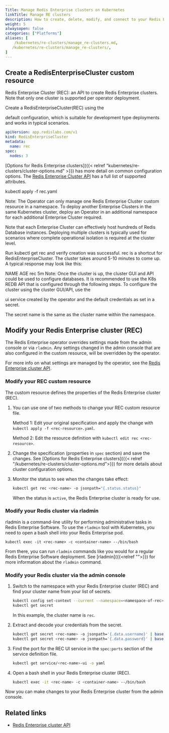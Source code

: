 ```yaml
---
Title: Manage Redis Enterprise clusters on Kubernetes
linkTitle: Manage RE clusters
description: How to create, delete, modify, and connect to your Redis Enteprise cluster (REC) on Kubernetes. 
weight: 5
alwaysopen: false
categories: ["Platforms"]
aliases: [
    /kubernetes/re-clusters/manage_re-clusters.md,
   /kubernetes/re-clusters/manage_re-clusters/,
]
---
```


## Create a RedisEnterpriseCluster custom resource

Redis Enterprise Cluster (REC): an API to create Redis Enterprise clusters. Note that only one cluster is supported per operator deployment.

Create a RedisEnterpriseCluster(REC) using the

default configuration, which is suitable for development type deployments and works in typical scenarios. 

```yaml
apiVersion: app.redislabs.com/v1
kind: RedisEnterpriseCluster
metadata:
  name: rec
spec:
  nodes: 3
```

[Options for Redis Enterprise clusters]({{< relref "kubernetes/re-clusters/cluster-options.md" >}}) has more detail on common configuration options. The [Redis Enterprise Cluster API](https://github.com/RedisLabs/redis-enterprise-k8s-docs/blob/master/redis_enterprise_cluster_api.md) has a full list of supported attributes.

kubectl apply -f rec.yaml


Note: The Operator can only manage one Redis Enterprise Cluster custom resource in a namespace. To deploy another Enterprise Clusters in the same Kubernetes cluster, deploy an Operator in an additional namespace for each additional Enterprise Cluster required. 

Note that each Enterprise Cluster can effectively host hundreds of Redis Database instances. Deploying multiple clusters is typically used for scenarios where complete operational isolation is required at the cluster level.

Run kubectl get rec and verify creation was successful. rec is a shortcut for RedisEnterpriseCluster. The cluster takes around 5-10 minutes to come up. A typical response may look like this:

NAME  AGE
rec   5m
Note: Once the cluster is up, the cluster GUI and API could be used to configure databases. It is recommended to use the K8s REDB API that is configured through the following steps. To configure the cluster using the cluster GUI/API, use the 

ui service created by the operator and the default credentials as set in a secret.

The secret name is the same as the cluster name within the namespace.

## Modify your Redis Enterprise cluster (REC)

The Redis Enterprise operator overrides settings made from the admin console or via `rladmin`. Any settings changed in the admin console that are also configured in the custom resource, will be overridden by the operator.

 For more info on what settings are managed by the operator, see the [Redis Enterprise cluster API](https://github.com/RedisLabs/redis-enterprise-k8s-docs/blob/master/redis_enterprise_cluster_api.md).

### Modify your REC custom resource

The custom resource defines the properties of the Redis Enterprise cluster (REC).

1. You can use one of two methods to change your REC custom resource file.

    Method 1: Edit your original specification and apply the change with <nobr>`kubectl apply -f <rec-resource>.yaml`.</nobr>

    Method 2: Edit the resource definition with <nobr>`kubectl edit rec <rec-resource>`</nobr>.

1. Change the specification (properties in `spec` section) and save the changes. See [Options for Redis Enterprise clusters]({{< relref "/kubernetes/re-clusters/cluster-options.md">}}) for more details about cluster configuration options.

1. Monitor the status to see when the changes take effect:

    ```sh
    kubectl get rec <rec-name> -o jsonpath="{.status.status}"
    ```

    When the status is `active`, the Redis Enterprise cluster is ready for use.

### Modify your Redis cluster via rladmin

rladmin is a command-line utility for performing administrative tasks in Redis Enterprise Software. To use the `rladmin` tool with Kubernetes, you need to open a bash shell into your Redis Enterprise pod.

```
kubectl exec -it <rec-name> -c <container-name> --/bin/bash
```

From there, you can run `rladmin` commands like you would for a regular Redis Enterprise Software deployment. See [rladmin]({{<relref "">}}) for more information about the `rladmin` command.

### Modify your Redis cluster via the admin console

1. Switch to the namespace with your Redis Enterprise cluster (REC) and find your cluster name from your list of secrets.

    ```sh
    kubectl config set-context --current --namespace=<namespace-of-rec>
    kubectl get secret
    ```

    In this example, the cluster name is `rec`.

1. Extract and decode your credentials from the secret.

    ```sh
    kubectl get secret <rec-name> -o jsonpath='{.data.username}' | base64 --decode
    kubectl get secret <rec-name> -o jsonpath='{.data.password}' | base64 --decode
    ```

1. Find the port for the REC UI service in the `spec:ports` section of the service definition file.

    ```sh
    kubectl get service/<rec-name>-ui -o yaml
    ```

1. Open a bash shell in your Redis Enterprise cluster (REC).

    ```sh
    kubectl exec -it <rec-name> -c <container-name> --/bin/bash
    ```

Now you can make changes to your Redis Enterprise cluster from the admin console.

## Related links

- [Redis Enterprise cluster API](https://github.com/RedisLabs/redis-enterprise-k8s-docs/blob/master/redis_enterprise_cluster_api.md)
